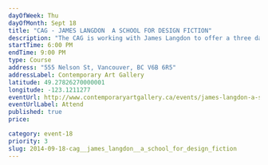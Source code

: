 ```yaml
---
dayOfWeek: Thu
dayOfMonth: Sept 18
title: "CAG - JAMES LANGDON  A SCHOOL FOR DESIGN FICTION"
description: "The CAG is working with James Langdon to offer a three day workshop exploring narrative approaches to design, a series of connected exercises subjecting a collection of found materials to various manual and conceptual processes."
startTime: 6:00 PM
endTime: 9:00 PM
type: Course
address: "555 Nelson St, Vancouver, BC V6B 6R5"
addressLabel: Contemporary Art Gallery
latitude: 49.27826270000001
longitude: -123.1211277
eventUrl: http://www.contemporaryartgallery.ca/events/james-langdon-a-school-for-design-fiction/
eventUrlLabel: Attend
published: true
price: 

category: event-18
priority: 3
slug: 2014-09-18-cag__james_langdon__a_school_for_design_fiction
---
```

